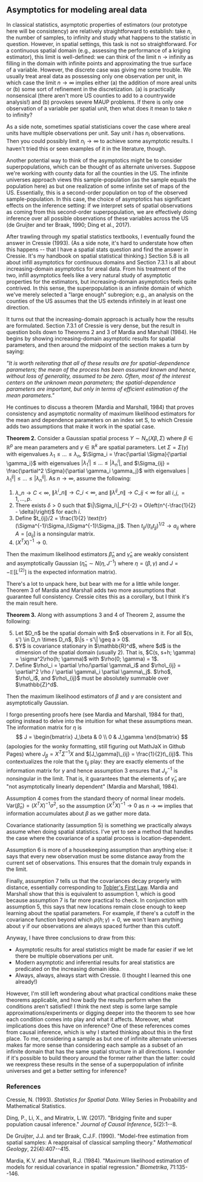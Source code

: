 ## Asymptotics for modeling areal data

In classical statistics, asymptotic properties of estimators (our prototype here will be consistency) are relatively straightforward to establish: take $n$, the number of samples, to infinity and study what happens to the statistic in question.
However, in spatial settings, this task is not so straightforward.
For a continuous spatial domain (e.g., assessing the performance of a kriging estimator), this limit is well-defined: we can think of the limit n -> infinity as filling in the domain with infinite points and approximating the true surface of a variable.
However, the discrete case was giving me some trouble.
We usually treat areal data as possessing only one observation per unit, in which case the limit $n \rightarrow \infty$ implies either (a) the addition of more areal units or (b) some sort of refinement in the discretization.
(a) is practically nonsensical (there aren't more US counties to add to a countrywide analysis!) and (b) provokes severe MAUP problems. 
If there is only one observation of a variable per spatial unit, then what does it mean to take $n$ to infinity?

As a side note, sometimes spatial statisticians cover the case where areal units have multiple observations per unit.
Say unit $i$ has $n_i$ observations.
Then you could possibly limit $n_i \rightarrow \infty$ to achieve some asymptotic results.
I haven't tried this or seen examples of it in the literature, though.

Another potential way to think of the asymptotics might be to consider superpopulations, which can be thought of as alternate universes.
Suppose we're working with county data for all the counties in the US.
The infinite universes approach views this sample-population (as the sample equals the population here) as but one realization of some infinite set of maps of the US.
Essentially, this is a second-order population on top of the observed sample-population.
In this case, the choice of asymptotics has significant effects on the inference setting: if we interpret sets of spatial observations as coming from this second-order superpopulation, we are effectively doing inference over all possible observations of these variables across the US (de Gruijter and ter Braak, 1990; Ding et al., 2017).

After trawling through my spatial statistics textbooks, I eventually found the answer in Cressie (1993).
(As a side note, it's hard to understate how often this happens -- that I have a spatial stats question and find the answer in Cressie.
It's my handbook on spatial statistical thinking.)
Section 5.8 is all about infill asymptotics for continuous domains and Section 7.3.1 is all about increasing-domain asymptotics for areal data.
From his treatment of the two, infill asymptotics feels like a very natural study of asymptotic properties for the estimators, but increasing-domain asymptotics feels quite contrived.
In this sense, the superpopulation is an infinite domain of which we've merely selected a "large enough" subregion; e.g., an analysis on the counties of the US assumes that the US extends infinitely in at least one direction.

It turns out that the increasing-domain approach is actually how the results are formulated.
Section 7.3.1 of Cressie is very dense, but the result in question boils down to Theorems 2 and 3 of Mardia and Marshall (1984).
He begins by showing increasing-domain asymptotic results for spatial parameters, and then around the midpoint of the section makes a turn by saying: 

_"It is worth reiterating that all of these results are for spatial-dependence parameters; the mean of the process has been assumed known and hence, without loss of generality, assumed to be zero. Often, most of the interest centers on the unknown mean parameters; the spatial-dependence parameters are important, but only in terms of efficient estimation of the mean parameters."_

He continues to discuss a theorem (Mardia and Marshall, 1984) that proves consistency and asymptotic normality of maximum likelihood estimators for the mean and dependence parameters on an index set S, to which Cressie adds two assumptions that make it work in the spatial case.

**Theorem 2.** Consider a Gaussian spatial process $Y \sim N_n(X\beta, \Sigma)$ where $\beta \in \mathbb{R}^p$ are mean parameters and $\gamma \in \mathbb{R}^k$ are spatial parameters.
Let $\Sigma = \Sigma(\gamma)$ with eigenvalues $\lambda_1 \leq \dots \leq \lambda_n$, $\Sigma_i = \frac{\partial \Sigma}{\partial \gamma_i}$ with eigenvalues $|\lambda^i_1| \leq \dots \leq |\lambda^i_n|$, and $\Sigma_{ij} = \frac{\partial^2 \Sigma}{\partial \gamma_i \gamma_j}$ with eigenvalues $|\lambda^{ij}_1| \leq \dots \leq |\lambda^{ij}_n|$.
As $n \rightarrow \infty$, assume the following:
1. $\lambda\_n \rightarrow C < \infty$, $\|\lambda^i\_n\| \rightarrow C\_i < \infty$, and $\|\lambda^{ij}\_n\| \rightarrow C\_{ij} < \infty$ for all $i, j, = 1, \dots, p$.
1. There exists $\delta > 0$ such that $\|\Sigma_i\|_F^{-2} = O\left(n^{-\frac{1}{2} - \delta}\right)$ for each $i$.
1. Define $t_{ij}/2 = \frac{1}{2} \text{tr}(\Sigma^{-1}\Sigma_i\Sigma^{-1}\Sigma_j)$. Then $t_{ij}/(t_{ii}t_{jj})^{1/2} \rightarrow a_{ij}$ where $A = [a_{ij}]$ is a nonsingular matrix.
1. $(X^TX)^{-1} \rightarrow 0$.

Then the maximum likelihood estimators $\hat{\beta}_n$ and $\hat{\gamma}_n$ are weakly consistent and asymptotically Gaussian ($\hat{\eta}_n \sim N(\eta, J^{-1})$ where $\eta = (\beta, \gamma)$ and $J = -\mathbb{E}[L^{(2)}]$ is the expected information matrix).

There's a lot to unpack here, but bear with me for a little while longer. 
Theorem 3 of Mardia and Marshall adds two more assumptions that guarantee full consistency.
Cressie cites this as a corollary, but I think it's the main result here.

**Theorem 3.** Along with assumptions 3 and 4 of Theorem 2, assume the following:
<ol start="5">
<li>Let $D_n$ be the spatial domain with $n$ observations in it. For all $(s, s') \in D_n \times D_n$, $\|s - s'\| \geq a > 0$.</li>
<li>$Y$ is covariance stationary in $\mathbb{R}^d$, where $d$ is the dimension of the spatial domain (usually 2). That is, $C(s, s+h; \gamma) = \sigma^2\rho(h; \gamma)$ with $\rho(0; \gamma) = 1$.</li>
<li>Define $\rho\_i = \partial \rho/\partial \gamma\_i$ and $\rho\_{ij} = \partial^2 \rho / \partial \gamma\_i \partial \gamma\_j$. $\rho$, $\rho\_i$, and $\rho\_{ij}$ must be absolutely summable over $\mathbb{Z}^d$.</li>
</ol>

Then the maximum likelihood estimators of $\beta$ and $\gamma$ are consistent and asymptotically Gaussian.

I forgo presenting proofs here (see Mardia and Marshall, 1984 for that), opting instead to delve into the intuition for what these assumptions mean.
The information matrix for $\eta$ is $$
J = \begin{bmatrix} J_\beta & 0 \\ 0 & J_\gamma \end{bmatrix}
$$ (apologies for the wonky formatting, still figuring out MathJaX in Github Pages)
where $J_\beta = X^T\Sigma^{-1} X$ and $[J_\gamma]\_{ij} = \frac{1}{2}t\_{ij}$.
This contextualizes the role that the $t_{ij}$ play: they are exactly elements of the information matrix for $\gamma$ and hence assumption 3 ensures that $J^{-1}_\gamma$ is nonsingular in the limit.
That is, it guarantees that the elements of $\hat{\gamma}_n$ are "not asymptotically linearly dependent" (Mardia and Marshall, 1984).

Assumption 4 comes from the standard theory of normal linear models.
$\text{Var}(\hat{\beta}_n) = (X^TX)^{-1} \sigma^2$, so the assumption $(X^TX)^{-1} \rightarrow 0$ as $n \rightarrow \infty$ implies that information accumulates about $\beta$ as we gather more data.

Covariance stationarity (assumption 5) is something we practically always assume when doing spatial statistics.
I've yet to see a method that handles the case where the covariance of a spatial process is location-dependent.

Assumption 6 is more of a housekeeping assumption than anything else: it says that every new observation must be some distance away from the current set of observations.
This ensures that the domain truly expands in the limit.

Finally, assumption 7 tells us that the covariances decay properly with distance, essentially corresponding to [Tobler's First Law](https://en.wikipedia.org/wiki/Tobler%27s_first_law_of_geography).
Mardia and Marshall show that this is equivalent to assumption 1, which is good because assumption 7 is far more practical to check.
In conjunction with assumption 5, this says that new locations remain close enough to keep learning about the spatial parameters.
For example, if there's a cutoff in the covariance function beyond which $\rho(h; \gamma) = 0$, we won't learn anything about $\gamma$ if our observations are always spaced further than this cutoff.

Anyway, I have three conclusions to draw from this:
- Asymptotic results for areal statistics might be made far easier if we let there be multiple observations per unit.
- Modern asymptotic and inferential results for areal statistics are predicated on the increasing domain idea.
- Always, always, always start with Cressie. (I thought I learned this one already!)

However, I'm still left wondering about what practical conditions make these theorems applicable, and how badly the results perform when the conditions aren't satisfied!
I think the next step is some large sample approximations/experiments or digging deeper into the theorem to see how each condition comes into play and what it affects.
Moreover, what implications does this have on inference? 
One of these references comes from causal inference, which is why I started thinking about this in the first place.
To me, considering a sample as but one of infinite alternate universes makes far more sense than considering each sample as a subset of an infinite domain that has the same spatial structure in all directions.
I wonder if it's possible to build theory around the former rather than the latter: could we reexpress these results in the sense of a superpopulation of infinite universes and get a better setting for inference?


### References

Cressie, N. (1993). _Statistics for Spatial Data_. Wiley Series in Probability and Mathematical Statistics.

Ding, P., Li, X., and Miratrix, L.W. (2017). "Bridging finite and super population causal inference." _Journal of Causal Inference_, 5(2):1--8.

De Gruijter, J.J. and ter Braak, C.J.F. (1990). "Model-free estimation from spatial samples: A reappraisal of classical sampling theory." _Mathematical Geology_, 22(4):407--415.

Mardia, K.V. and Marshall, R.J. (1984). "Maximum likelihood estimation of models for residual covariance in spatial regression." _Biometrika_, 71:135--146.

